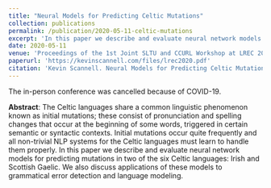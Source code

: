```yaml
---
title: "Neural Models for Predicting Celtic Mutations"
collection: publications
permalink: /publication/2020-05-11-celtic-mutations
excerpt: 'In this paper we describe and evaluate neural network models for predicting mutations in Irish and Scottish Gaelic. We also discuss applications of these models to grammatical error detection and language modeling.'
date: 2020-05-11
venue: 'Proceedings of the 1st Joint SLTU and CCURL Workshop at LREC 2020, Marseille, France, 11–12 May 2020'
paperurl: 'https://kevinscannell.com/files/lrec2020.pdf'
citation: 'Kevin Scannell. Neural Models for Predicting Celtic Mutations. In <i>Proceedings of the 1st Joint Workshop on Spoken Language Technologies for Under-resourced languages (SLTU) and Collaboration and Computing for Under-Resourced Languages (CCURL)</i>, pages 1–8, 2020.'
---
```


The in-person conference was cancelled because of COVID-19.

**Abstract**: The Celtic languages share a common linguistic phenomenon known as initial mutations; these consist of pronunciation and spelling changes that occur at the beginning of some words, triggered in certain semantic or syntactic contexts. Initial mutations occur quite frequently and all non-trivial NLP systems for the Celtic languages must learn to handle them properly. In this paper we describe and evaluate neural network models for predicting mutations in two of the six Celtic languages: Irish and Scottish Gaelic. We also discuss applications of these models to grammatical error detection and language modeling.

